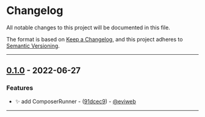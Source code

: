 # Changelog

All notable changes to this project will be documented in this file.

The format is based on [Keep a Changelog](https://keepachangelog.com/en/1.0.0/),
and this project adheres to [Semantic Versioning](https://semver.org/spec/v2.0.0.html).

- - -

## [0.1.0](https://github.com/eviweb/composer-test-utils/compare/6d746bd02e1d1859b895f3c5fa3d39fc01e99215..0.1.0) - 2022-06-27

### Features

- ✨ add ComposerRunner - ([91dcec9](https://github.com/eviweb/composer-test-utils/commit/91dcec951886deaa325d1790a1bd50294325a7b3)) - [@eviweb](https://github.com/eviweb)

- - -
